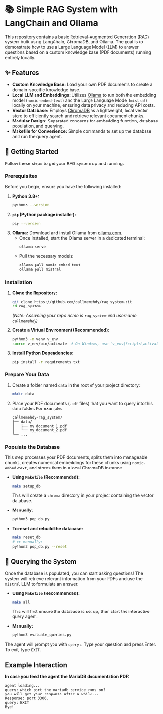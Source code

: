# 📚 Simple RAG System with LangChain and Ollama

This repository contains a basic Retrieval-Augmented Generation (RAG) system built using LangChain, ChromaDB, and Ollama. The goal is to demonstrate how to use a Large Language Model (LLM) to answer questions based on a custom knowledge base (PDF documents) running entirely locally.

## ✨ Features

*   **Custom Knowledge Base:** Load your own PDF documents to create a domain-specific knowledge base.
*   **Local LLM and Embeddings:** Utilizes [Ollama](https://ollama.com/) to run both the embedding model (`nomic-embed-text`) and the Large Language Model (`mistral`) locally on your machine, ensuring data privacy and reducing API costs.
*   **Vector Database:** Employs [ChromaDB](https://www.trychroma.com/) as a lightweight, local vector store to efficiently search and retrieve relevant document chunks.
*   **Modular Design:** Separated concerns for embedding function, database population, and querying.
*   **Makefile for Convenience:** Simple commands to set up the database and run the query agent.

## 🚀 Getting Started

Follow these steps to get your RAG system up and running.

### Prerequisites

Before you begin, ensure you have the following installed:

1.  **Python 3.8+:**
    ```bash
    python3 --version
    ```
2.  **`pip` (Python package installer):**
    ```bash
    pip --version
    ```
3.  **Ollama:** Download and install Ollama from [ollama.com](https://ollama.com/).
    *   Once installed, start the Ollama server in a dedicated terminal:
        ```bash
        ollama serve
        ```
    *   Pull the necessary models:
        ```bash
        ollama pull nomic-embed-text
        ollama pull mistral
        ```

### Installation

1.  **Clone the Repository:**
    ```bash
    git clone https://github.com/callmemehdy/rag_system.git
    cd rag_system
    ```
    *(Note: Assuming your repo name is `rag_system` and username `callmemehdy`)*

2.  **Create a Virtual Environment (Recommended):**
    ```bash
    python3 -m venv v_env
    source v_env/bin/activate  # On Windows, use `v_env\Scripts\activate`
    ```

3.  **Install Python Dependencies:**
    ```bash
    pip install -r requirements.txt
    ```

### Prepare Your Data

1.  Create a folder named `data` in the root of your project directory:
    ```bash
    mkdir data
    ```
2.  Place your PDF documents (`.pdf` files) that you want to query into this `data` folder. For example:
    ```
    callmemehdy-rag_system/
    ├── data/
    │   ├── my_document_1.pdf
    │   └── my_document_2.pdf
    └── ...
    ```

### Populate the Database

This step processes your PDF documents, splits them into manageable chunks, creates numerical embeddings for these chunks using `nomic-embed-text`, and stores them in a local ChromaDB instance.

*   **Using `Makefile` (Recommended):**
    ```bash
    make setup_db
    ```
    This will create a `chroma` directory in your project containing the vector database.

*   **Manually:**
    ```bash
    python3 pop_db.py
    ```

*   **To reset and rebuild the database:**
    ```bash
    make reset_db
    # or manually:
    python3 pop_db.py --reset
    ```

## 💬 Querying the System

Once the database is populated, you can start asking questions! The system will retrieve relevant information from your PDFs and use the `mistral` LLM to formulate an answer.

*   **Using `Makefile` (Recommended):**
    ```bash
    make all
    ```
    This will first ensure the database is set up, then start the interactive query agent.

*   **Manually:**
    ```bash
    python3 evaluate_queries.py
    ```

The agent will prompt you with `query:`. Type your question and press Enter. To exit, type `EXIT`.

## Example Interaction

**In case you feed the agent the MariaDB documentation PDF:**

```text
agent loading...
query: which port the mariadb service runs on?
you will get your response after a while...
Response: port 3306.
query: EXIT
Bye!
```
